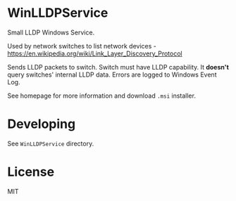 # WinLLDPService
Small LLDP Windows Service. 

Used by network switches to list network devices - https://en.wikipedia.org/wiki/Link_Layer_Discovery_Protocol

Sends LLDP packets to switch. Switch must have LLDP capability. It **doesn't** query switches' internal LLDP data. Errors are logged to Windows Event Log.

See homepage for more information and download `.msi` installer.

# Developing

See `WinLLDPService` directory.

# License
MIT

